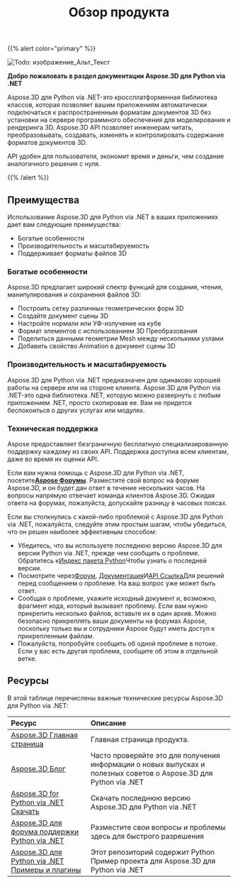 ﻿---
title: Обзор продукта
type: docs
weight: 10
url: /ru/python-net/product-overview/
description: Aspose.3D для Python via .NET-это кроссплатформенная библиотека классов, которая позволяет вашим приложениям автоматически подключаться к распространенным форматам документов 3D без установки на сервере программного обеспечения для моделирования и рендеринга 3D. Aspose.3D API позволяет инженерам читать, преобразовывать, создавать, изменять и контролировать содержание форматов документов 3D.
---
{{% alert color="primary" %}} 

![Todo: изображение_Альт_Текст](/3d/ru/python-net/home_1.png)

**Добро пожаловать в раздел документации Aspose.3D для Python via .NET**

Aspose.3D для Python via .NET-это кроссплатформенная библиотека классов, которая позволяет вашим приложениям автоматически подключаться к распространенным форматам документов 3D без установки на сервере программного обеспечения для моделирования и рендеринга 3D. Aspose.3D API позволяет инженерам читать, преобразовывать, создавать, изменять и контролировать содержание форматов документов 3D.

API удобен для пользователя, экономит время и деньги, чем создание аналогичного решения с нуля.

{{% /alert %}} 
## **Преимущества**
Использование Aspose.3D для Python via .NET в ваших приложениях дает вам следующие преимущества:

- Богатые особенности
- Производительность и масштабируемость
- Поддерживает форматы файлов 3D
### **Богатые особенности**
Aspose.3D предлагает широкий спектр функций для создания, чтения, манипулирования и сохранения файлов 3D:

- Построить сетку различных геометрических форм 3D
- Создайте документ сцены 3D
- Настройте нормали или УФ-излучение на кубе
- Формат элементов с использованием 3D Преобразования
- Поделиться данными геометрии Mesh между несколькими узлами
- Добавить свойство Animation в документ сцены 3D
### **Производительность и масштабируемость**
Aspose.3D для Python via .NET предназначен для одинаково хорошей работы на сервере или на стороне клиента. Aspose.3D для Python via .NET-это одна библиотека .NET, которую можно развернуть с любым приложением .NET, просто скопировав ее. Вам не придется беспокоиться о других услугах или модулях.
### **Техническая поддержка**
Aspose предоставляет безграничную бесплатную специализированную поддержку каждому из своих API. Поддержка доступна всем клиентам, даже во время их оценки API.

Если вам нужна помощь с Aspose.3D для Python via .NET, посетите[**Aspose Форумы**](https://forum.aspose.com/). Разместите свой вопрос на форуме Aspose.3D, и он будет дан ответ в течение нескольких часов. На вопросы напрямую отвечает команда клиентов Aspose.3D. Ожидая ответа на форумах, пожалуйста, допускайте разницу в часовых поясах.

Если вы столкнулись с какой-либо проблемой с Aspose.3D для Python via .NET, пожалуйста, следуйте этим простым шагам, чтобы убедиться, что он решен наиболее эффективным способом:

- Убедитесь, что вы используете последнюю версию Aspose.3D для версии Python via .NET, прежде чем сообщить о проблеме. Обратитесь к[Индекс пакета Python](https://pypi.org/project/aspose-3d/)Чтобы узнать о последней версии.
- Посмотрите через[Форум](https://forum.aspose.com/c/3d), [Документация](/3d/ru/python-net/)И[API Ссылка](https://reference.aspose.com/3d/net)Для решений перед сообщением о проблеме. На ваш вопрос уже может быть ответ.
- Сообщая о проблеме, укажите исходный документ и, возможно, фрагмент кода, который вызывает проблему. Если вам нужно прикрепить несколько файлов, вставьте их в один архив. Можно безопасно прикреплять ваши документы на форумах Aspose, поскольку только вы и сотрудники Aspose будут иметь доступ к прикрепленным файлам.
- Пожалуйста, попробуйте сообщить об одной проблеме в потоке. Если у вас есть другая проблема, сообщите об этом в отдельной ветке.
## **Ресурсы**
В этой таблице перечислены важные технические ресурсы Aspose.3D для Python via .NET:

|**Ресурс**|**Описание**|
|:- |:- |
|[Aspose.3D Главная страница](https://products.aspose.com/3d/python-net/)|Главная страница продукта.|
|[Aspose.3D Блог](https://blog.aspose.com/category/3d/)|Часто проверяйте это для получения информации о новых выпусках и полезных советов о Aspose.3D для Python via .NET|
|[Aspose.3D for Python via .NET Скачать](https://pypi.org/project/aspose-3d/)|Скачать последнюю версию Aspose.3D для Python via .NET|
|[Aspose.3D для форума поддержки Python via .NET](https://forum.aspose.com/c/3d/18)|Разместите свои вопросы и проблемы здесь для быстрого разрешения|
|[Aspose.3D для Python via .NET Примеры и плагины](https://github.com/aspose-3d/Aspose.3D-for-Python-via-.NET)|Этот репозиторий содержит Python Пример проекта для Aspose.3D для Python via .NET|

